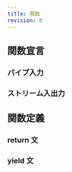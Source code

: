 ```yaml
---
title: 関数
revision: 0
---
```


## 関数宣言

### パイプ入力

### ストリーム入出力

## 関数定義

### return 文

### yield 文
